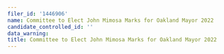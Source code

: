 ```yaml
---
filer_id: '1446906'
name: Committee to Elect John Mimosa Marks for Oakland Mayor 2022
candidate_controlled_id: ''
data_warning:
title: Committee to Elect John Mimosa Marks for Oakland Mayor 2022
---
```

